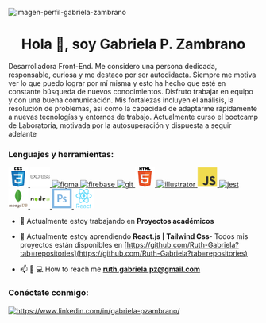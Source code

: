 <!---
- 👋 Hi, I’m @Ruth-Gabriela
- 👀 I’m interested in ...
- 🌱 I’m currently learning ...
- 💞️ I’m looking to collaborate on ...
- 📫 How to reach me ...
--->

<!---
Ruth-Gabriela/Ruth-Gabriela is a ✨ special ✨ repository because its `README.md` (this file) appears on your GitHub profile.
You can click the Preview link to take a look at your changes.
```sh
```
--->
![imagen-perfil-gabriela-zambrano](https://i.imgur.com/xdDbh5r.png)

<h1 align="center">Hola 👋, soy Gabriela P. Zambrano</h1><span align="center">
Desarrolladora Front-End. Me considero una persona dedicada, responsable, curiosa y me destaco por ser autodidacta. Siempre me motiva ver lo que puedo lograr por mí misma y esto ha hecho que esté en constante búsqueda de nuevos conocimientos. Disfruto trabajar en equipo y con una buena comunicación. Mis fortalezas incluyen el análisis, la resolución de problemas, así como la capacidad de adaptarme rápidamente a nuevas tecnologías y entornos de trabajo. Actualmente curso el bootcamp de Laboratoria, motivada por la autosuperación y dispuesta a seguir adelante</span><p align="left">

<h3 align="left">Lenguajes y herramientas:</h3>

<p align="left"> <a href="https://www.w3schools.com/css/" target="_blank" rel="noreferrer"> <img src="https://raw.githubusercontent.com/devicons/devicon/master/icons/css3/css3-original-wordmark.svg" alt="css3" width="40" height="40"/> </a> <a href="https://expressjs.com" target="_blank" rel="noreferrer"> <img src="https://raw.githubusercontent.com/devicons/devicon/master/icons/express/express-original-wordmark.svg" alt="express" width="40" height="40"/> </a> <a href="https://www.figma.com/" target="_blank" rel="noreferrer"> <img src="https://www.vectorlogo.zone/logos/figma/figma-icon.svg" alt="figma" width="40" height="40"/> </a> <a href="https://firebase.google.com/" target="_blank" rel="noreferrer"> <img src="https://www.vectorlogo.zone/logos/firebase/firebase-icon.svg" alt="firebase" width="40" height="40"/> </a> <a href="https://git-scm.com/" target="_blank" rel="noreferrer"> <img src="https://www.vectorlogo.zone/logos/git-scm/git-scm-icon.svg" alt="git" width="40" height="40"/> </a> <a href="https://www.w3.org/html/" target="_blank" rel="noreferrer"> <img src="https://raw.githubusercontent.com/devicons/devicon/master/icons/html5/html5-original-wordmark.svg" alt="html5" width="40" height="40"/> </a> <a href="https://www.adobe.com/in/products/illustrator.html" target="_blank" rel="noreferrer"> <img src="https://www.vectorlogo.zone/logos/adobe_illustrator/adobe_illustrator-icon.svg" alt="illustrator" width="40" hocho="40"/> </a> <a href="https://developer.mozilla.org/en-US/docs/Web/JavaScript" target="_blank" rel="noreferrer"> <img src="https://raw.githubusercontent.com/devicons/devicon/master/icons/javascript/javascript-original.svg" alt="javascript" width="40" height="40"/> </a> <a href="https://jestjs.io" target="_blank" rel="noreferrer"> <img src="https://www.vectorlogo.zone/logos/jestjsio/jestjsio-icon.svg" alt="jest" width="40" height="40"/> </a> <a href="https://www.mongodb.com/" target="_blank" rel="noreferrer"> <img src="https://raw.githubusercontent.com/devicons/devicon/master/icons/mongodb/mongodb-original-wordmark.svg" alt="mongodb" width="40" height="40"/> </a> <a href="https://nodejs.org" target="_blank" rel="noreferrer"> <img src="https://raw.githubusercontent.com/devicons/devicon/master/icons/nodejs/nodejs-original-wordmark.svg" alt="nodejs" width="40" height="40"/> </a> <a href="https://www.photoshop.com/en" target="_blank" rel="noreferrer"> <img src="https://raw.githubusercontent.com/devicons/devicon/master/icons/photoshop/photoshop-line.svg" alt="photoshop" width="40" height="40"/> </a> <a href="https://reactjs.org/" target="_blank" rel="noreferrer"> <img src="https://raw.githubusercontent.com/devicons/devicon/master/icons/react/react-original-wordmark.svg" alt="react" width="40" height="40"/> </a> </p>


- 🔭 Actualmente estoy trabajando en **Proyectos académicos**

- 🌱 Actualmente estoy aprendiendo **React.js | Tailwind Css**- Todos mis proyectos están disponibles en [https://github.com/Ruth-Gabriela?tab=repositories](https://github.com/Ruth-Gabriela?tab=repositories)

- 📫 👨 💻 How to reach me **ruth.gabriela.pz@gmail.com**


<h3 align="left">Conéctate conmigo:</h3><p align="left">

<a href="https://linkedin.com/in/https://www.linkedin.com/in/gabriela-pzambrano/" target="blank"><img align="center" src="https://raw.githubusercontent.com/rahuldkjain/github-profile-readme-generator/master/src/images/icons/Social/linked-in-alt.svg" alt="https://www.linkedin.com/in/gabriela-pzambrano/" height="30" width="40" /></a></p>




